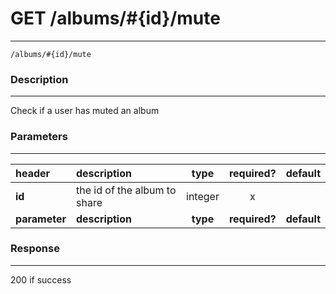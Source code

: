 # GET /albums/#{id}/mute
***
`/albums/#{id}/mute`

### Description
***
Check if a user has muted an album


### Parameters
***

|header| description| type |required? |default|
|:---------|:--------------|:----------:|:------------:|:------------:|
|**id**| the id of the album to share|integer|x||
|**parameter**| **description**| **type** |**required?** |**default**|


### Response
***
200 if success